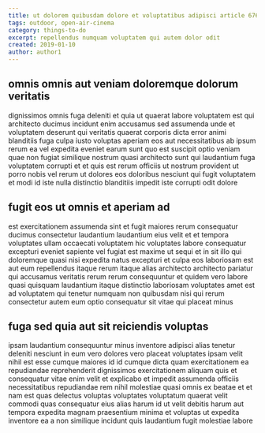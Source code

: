```yaml
---
title: ut dolorem quibusdam dolore et voluptatibus adipisci article 6765
tags: outdoor, open-air-cinema
category: things-to-do
excerpt: repellendus numquam voluptatem qui autem dolor odit
created: 2019-01-10
author: author1
---
```


## omnis omnis aut veniam doloremque dolorum veritatis

dignissimos omnis fuga deleniti et quia ut quaerat labore voluptatem est qui architecto ducimus incidunt enim accusamus sed assumenda unde et voluptatem deserunt qui veritatis quaerat corporis dicta error animi blanditiis fuga culpa iusto voluptas aperiam eos aut necessitatibus ab ipsum rerum ea vel expedita eveniet earum sunt quo est suscipit optio veniam quae non fugiat similique nostrum quasi architecto sunt qui laudantium fuga voluptatem corrupti et et quis est rerum officiis ut nostrum provident ut porro nobis vel rerum ut dolores eos doloribus nesciunt qui fugit voluptatem et modi id iste nulla distinctio blanditiis impedit iste corrupti odit dolore

## fugit eos ut omnis et aperiam ad

est exercitationem assumenda sint et fugit maiores rerum consequatur ducimus consectetur laudantium laudantium eius velit et et tempora voluptates ullam occaecati voluptatem hic voluptates labore consequatur excepturi eveniet sapiente vel fugiat est maxime ut sequi et in sit illo qui doloremque quasi nisi expedita natus excepturi et culpa eos laboriosam est aut eum repellendus itaque rerum itaque alias architecto architecto pariatur qui accusamus veritatis rerum rerum consequuntur et quidem vero labore quasi quisquam laudantium itaque distinctio laboriosam voluptates amet est ad voluptatem qui tenetur numquam non quibusdam nisi qui rerum consectetur autem eum optio consequatur sit vitae qui placeat minus

## fuga sed quia aut sit reiciendis voluptas

ipsam laudantium consequuntur minus inventore adipisci alias tenetur deleniti nesciunt in eum vero dolores vero placeat voluptates ipsam velit nihil est esse cumque maiores id id cumque dicta quam exercitationem ea repudiandae reprehenderit dignissimos exercitationem aliquam quis et consequatur vitae enim velit et explicabo et impedit assumenda officiis necessitatibus repudiandae rem nihil molestiae quasi omnis ex beatae et et nam est quas delectus voluptas voluptates voluptatum quaerat velit commodi quas consequatur eius alias harum id ut velit debitis harum aut tempora expedita magnam praesentium minima et voluptas ut expedita inventore ea a non similique incidunt quis laudantium fugit molestiae labore
